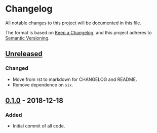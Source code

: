 # Changelog
All notable changes to this project will be documented in this file.

The format is based on [Keep a Changelog](https://keepachangelog.com/en/1.0.0/),
and this project adheres to [Semantic Versioning](https://semver.org/spec/v2.0.0.html).

## [Unreleased]
### Changed
- Move from rst to markdown for CHANGELOG and README.
- Remove dependence on `six`.

## [0.1.0] - 2018-12-18
### Added
- Initial commit of all code.

[Unreleased]: https://github.com/cmeister2/pytokenbucket/compare/v0.1.0...HEAD
[0.1.0]: https://github.com/cmeister2/pytokenbucket/tree/v0.1.0
